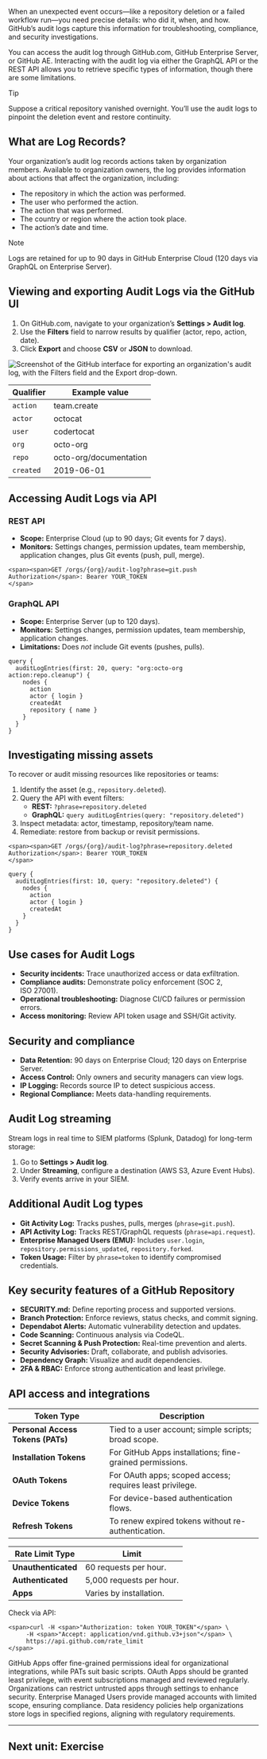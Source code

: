 When an unexpected event occurs—like a repository deletion or a failed workflow run—you need precise details: who did it, when, and how. GitHub’s audit logs capture this information for troubleshooting, compliance, and security investigations.

You can access the audit log through GitHub.com, GitHub Enterprise Server, or GitHub AE. Interacting with the audit log via either the GraphQL API or the REST API allows you to retrieve specific types of information, though there are some limitations.

Tip

Suppose a critical repository vanished overnight. You’ll use the audit logs to pinpoint the deletion event and restore continuity.

## What are Log Records?

Your organization’s audit log records actions taken by organization members. Available to organization owners, the log provides information about actions that affect the organization, including:

-   The repository in which the action was performed.
-   The user who performed the action.
-   The action that was performed.
-   The country or region where the action took place.
-   The action’s date and time.

Note

Logs are retained for up to 90 days in GitHub Enterprise Cloud (120 days via GraphQL on Enterprise Server).

## Viewing and exporting Audit Logs via the GitHub UI

1.  On GitHub.com, navigate to your organization’s **Settings > Audit log**.
2.  Use the **Filters** field to narrow results by qualifier (actor, repo, action, date).
3.  Click **Export** and choose **CSV** or **JSON** to download.

![Screenshot of the GitHub interface for exporting an organization's audit log, with the Filters field and the Export drop-down.](https://learn.microsoft.com/en-us/training/github/manage-sensitive-data-security-policies/media/org-audit-log.png)

| Qualifier | Example value |
| --- | --- |
| `action` | team.create |
| `actor` | octocat |
| `user` | codertocat |
| `org` | octo-org |
| `repo` | octo-org/documentation |
| `created` | 2019-06-01 |

## Accessing Audit Logs via API

### REST API

-   **Scope:** Enterprise Cloud (up to 90 days; Git events for 7 days).
-   **Monitors:** Settings changes, permission updates, team membership, application changes, plus Git events (push, pull, merge).

```
<span><span>GET /orgs/{org}/audit-log?phrase=git.push
Authorization</span>: Bearer YOUR_TOKEN
</span>
```

### GraphQL API

-   **Scope:** Enterprise Server (up to 120 days).
-   **Monitors:** Settings changes, permission updates, team membership, application changes.
-   **Limitations:** Does _not_ include Git events (pushes, pulls).

```
query {
  auditLogEntries(first: 20, query: "org:octo-org action:repo.cleanup") {
    nodes {
      action
      actor { login }
      createdAt
      repository { name }
    }
  }
}
```

## Investigating missing assets

To recover or audit missing resources like repositories or teams:

1.  Identify the asset (e.g., `repository.deleted`).
2.  Query the API with event filters:
    -   **REST:** `?phrase=repository.deleted`
    -   **GraphQL:** `query auditLogEntries(query: "repository.deleted")`
3.  Inspect metadata: actor, timestamp, repository/team name.
4.  Remediate: restore from backup or revisit permissions.

```
<span><span>GET /orgs/{org}/audit-log?phrase=repository.deleted
Authorization</span>: Bearer YOUR_TOKEN
</span>
```

```
query {
  auditLogEntries(first: 10, query: "repository.deleted") {
    nodes {
      action
      actor { login }
      createdAt
    }
  }
}
```

## Use cases for Audit Logs

-   **Security incidents:** Trace unauthorized access or data exfiltration.
-   **Compliance audits:** Demonstrate policy enforcement (SOC 2, ISO 27001).
-   **Operational troubleshooting:** Diagnose CI/CD failures or permission errors.
-   **Access monitoring:** Review API token usage and SSH/Git activity.

## Security and compliance

-   **Data Retention:** 90 days on Enterprise Cloud; 120 days on Enterprise Server.
-   **Access Control:** Only owners and security managers can view logs.
-   **IP Logging:** Records source IP to detect suspicious access.
-   **Regional Compliance:** Meets data-handling requirements.

## Audit Log streaming

Stream logs in real time to SIEM platforms (Splunk, Datadog) for long-term storage:

1.  Go to **Settings > Audit log**.
2.  Under **Streaming**, configure a destination (AWS S3, Azure Event Hubs).
3.  Verify events arrive in your SIEM.

## Additional Audit Log types

-   **Git Activity Log:** Tracks pushes, pulls, merges (`phrase=git.push`).
-   **API Activity Log:** Tracks REST/GraphQL requests (`phrase=api.request`).
-   **Enterprise Managed Users (EMU):** Includes `user.login`, `repository.permissions_updated`, `repository.forked`.
-   **Token Usage:** Filter by `phrase=token` to identify compromised credentials.

## Key security features of a GitHub Repository

-   **SECURITY.md:** Define reporting process and supported versions.
-   **Branch Protection:** Enforce reviews, status checks, and commit signing.
-   **Dependabot Alerts:** Automatic vulnerability detection and updates.
-   **Code Scanning:** Continuous analysis via CodeQL.
-   **Secret Scanning & Push Protection:** Real-time prevention and alerts.
-   **Security Advisories:** Draft, collaborate, and publish advisories.
-   **Dependency Graph:** Visualize and audit dependencies.
-   **2FA & RBAC:** Enforce strong authentication and least privilege.

## API access and integrations

| **Token Type** | **Description** |
| --- | --- |
| **Personal Access Tokens (PATs)** | Tied to a user account; simple scripts; broad scope. |
| **Installation Tokens** | For GitHub Apps installations; fine-grained permissions. |
| **OAuth Tokens** | For OAuth apps; scoped access; requires least privilege. |
| **Device Tokens** | For device-based authentication flows. |
| **Refresh Tokens** | To renew expired tokens without re-authentication. |

| **Rate Limit Type** | **Limit** |
| --- | --- |
| **Unauthenticated** | 60 requests per hour. |
| **Authenticated** | 5,000 requests per hour. |
| **Apps** | Varies by installation. |

Check via API:

```
<span>curl -H <span>"Authorization: token YOUR_TOKEN"</span> \
     -H <span>"Accept: application/vnd.github.v3+json"</span> \
     https://api.github.com/rate_limit
</span>
```

GitHub Apps offer fine-grained permissions ideal for organizational integrations, while PATs suit basic scripts. OAuth Apps should be granted least privilege, with event subscriptions managed and reviewed regularly. Organizations can restrict untrusted apps through settings to enhance security. Enterprise Managed Users provide managed accounts with limited scope, ensuring compliance. Data residency policies help organizations store logs in specified regions, aligning with regulatory requirements.

___

## Next unit: Exercise